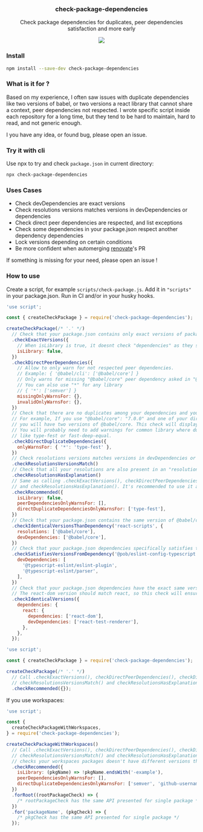 <h3 align="center">
  check-package-dependencies
</h3>

<p align="center">
  Check package dependencies for duplicates, peer dependencies satisfaction and more early
</p>

<p align="center">
  <a href="https://npmjs.org/package/check-package-dependencies"><img src="https://img.shields.io/npm/v/check-package-dependencies.svg?style=flat-square"></a>
</p>

### Install

```sh
npm install --save-dev check-package-dependencies
```

### What is it for ?

Based on my experience, I often saw issues with duplicate dependencies like two versions of babel, or two versions a react library that cannot share a context, peer dependencies not respected. I wrote specific script inside each repository for a long time, but they tend to be hard to maintain, hard to read, and not generic enough.

I you have any idea, or found bug, please open an issue.

### Try it with cli

Use npx to try and check `package.json` in current directory:

```bash
npx check-package-dependencies
```

### Uses Cases

- Check devDependencies are exact versions
- Check resolutions versions matches versions in devDependencies or dependencies
- Check direct peer dependencies are respected, and list exceptions
- Check some dependencies in your package.json respect another dependency dependencies
- Lock versions depending on certain conditions
- Be more confident when automerging [renovate](https://www.whitesourcesoftware.com/free-developer-tools/renovate)'s PR

If something is missing for your need, please open an issue !

### How to use

Create a script, for example `scripts/check-package.js`. Add it in `"scripts"` in your package.json. Run in CI and/or in your husky hooks.

```js
'use script';

const { createCheckPackage } = require('check-package-dependencies');

createCheckPackage(/* '.' */)
  // Check that your package.json contains only exact versions of package, not range.
  .checkExactVersions({
    // When isLibrary is true, it doesnt check "dependencies" as they should mostly have a range, not an exact version
    isLibrary: false,
  })
  .checkDirectPeerDependencies({
    // Allow to only warn for not respected peer dependencies.
    // Example: { '@babel/cli': ['@babel/core'] }
    // Only warns for missing "@babel/core" peer dependency asked in "@babel/cli".
    // You can also use "*" for any library
    // { '*': ['semver'] }
    missingOnlyWarnsFor: {},
    invalidOnlyWarnsFor: {},
  })
  // Check that there are no duplicates among your dependencies and your devDependencies.
  // For example, If you use "@babel/core": "7.0.0" and one of your direct dependency requires "^7.0.1" (in dependencies, not peerDependency)
  // you will have two versions of @babel/core. This check will display an error that can be changed to a warning.
  // You will probably need to add warnings for common library where duplicate have low impact,
  // like type-fest or fast-deep-equal.
  .checkDirectDuplicateDependencies({
    onlyWarnsFor: { '*': 'type-fest' },
  })
  // Check resolutions versions matches versions in devDependencies or dependencies
  .checkResolutionsVersionsMatch()
  // Check that all your resolutions are also present in an "resolutionsExplained" field, forcing you to explain why the resolution was necessary
  .checkResolutionsHasExplanation()
  // Same as calling .checkExactVersions(), checkDirectPeerDependencies(), checkDirectDuplicateDependencies()
  // and checkResolutionsHasExplanation(). It's recommended to use it as new recommended features will be added here too.
  .checkRecommended({
    isLibrary: false,
    peerDependenciesOnlyWarnsFor: [],
    directDuplicateDependenciesOnlyWarnsFor: ['type-fest'],
  })
  // Check that your package.json contains the same version of @babel/core than react-scripts, both in resolutions and devDependencies
  .checkIdenticalVersionsThanDependency('react-scripts', {
    resolutions: ['@babel/core'],
    devDependencies: ['@babel/core'],
  })
  // Check that your package.json dependencies specifically satisfies the range set in another dependencies
  .checkSatisfiesVersionsFromDependency('@pob/eslint-config-typescript', {
    devDependencies: [
      '@typescript-eslint/eslint-plugin',
      '@typescript-eslint/parser',
    ],
  })
  // Check that your package.json dependencies have the exact same version that another dependency also present in your package.json
  // The react-dom version should match react, so this check will ensure it does
  .checkIdenticalVersions({
    dependencies: {
      react: {
        dependencies: ['react-dom'],
        devDependencies: ['react-test-renderer'],
      },
    },
  });
```

```js
'use script';

const { createCheckPackage } = require('check-package-dependencies');

createCheckPackage(/* '.' */)
  // Call .checkExactVersions(), checkDirectPeerDependencies(), checkDirectDuplicateDependencies()
  // checkResolutionsVersionsMatch() and checkResolutionsHasExplanation()
  .checkRecommended({});
```

If you use workspaces:

```js
'use script';

const {
  createCheckPackageWithWorkspaces,
} = require('check-package-dependencies');

createCheckPackageWithWorkspaces()
  // Call .checkExactVersions(), checkDirectPeerDependencies(), checkDirectDuplicateDependencies()
  // checkResolutionsVersionsMatch() and checkResolutionsHasExplanation() for root package and workspaces packages, but also
  // checks your workspaces packages doesn't have different versions than the ones in devDependencies of root packages.
  .checkRecommended({
    isLibrary: (pkgName) => !pkgName.endsWith('-example'),
    peerDependenciesOnlyWarnsFor: [],
    directDuplicateDependenciesOnlyWarnsFor: ['semver', 'github-username'],
  })
  .forRoot((rootPackageCheck) => {
    /* rootPackageCheck has the same API presented for single package */
  })
  .for('packageName', (pkgCheck) => {
    /* pkgCheck has the same API presented for single package */
  });
```
